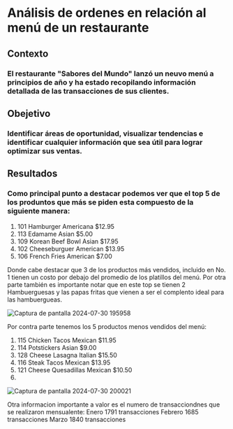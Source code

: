 # Análisis de ordenes en relación al menú de un restaurante
## Contexto
### El restaurante "Sabores del Mundo" lanzó un neuvo menú a principios de año y ha estado recopilando información detallada de las transacciones de sus clientes.
## Obejetivo
### Identificar áreas de oportunidad, visualizar tendencias e identificar cualquier información que sea útil para lograr optimizar sus ventas.
## Resultados
### Como principal punto a destacar podemos ver que el top 5 de los produntos que más se piden esta compuesto de la siguiente manera:
1. 101 Hamburger Americana $12.95
2. 113 Edamame Asian $5.00
3. 109 Korean Beef Bowl Asian $17.95
4. 102 Cheeseburguer American $13.95
5. 106 French Fries American $7.00

Donde cabe destacar que 3 de los productos más vendidos, incluido en No. 1 tienen un costo por debajo del promedio de los platillos del menú. Por otra parte también es importante notar que en este top se tienen 2 Hambuerguesas y las papas fritas que vienen a ser el complento ideal para las hambuergueas. 

![Captura de pantalla 2024-07-30 195958](https://github.com/user-attachments/assets/915bbd3d-ea30-4b49-9717-8fd9d4e48d6c)

Por contra parte tenemos los 5 productos menos vendidos del menú:
1. 115 Chicken Tacos Mexican $11.95
2. 114 Potstickers Asian $9.00
3. 128 Cheese Lasagna Italian $15.50
4. 116 Steak Tacos Mexican $13.95
5. 121 Cheese Quesadillas Mexican $10.50
6. 
![Captura de pantalla 2024-07-30 200021](https://github.com/user-attachments/assets/512b5c45-7ebb-4685-8d91-034070c9bb39)

Otra informacion importante a valor es el numero de transacciondnes que se realizaron mensualente:
Enero 1791 transacciones
Febrero 1685 transacciones
Marzo 1840 transacciones

